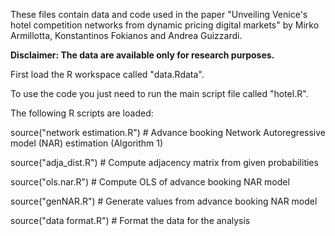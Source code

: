 These files contain data and code used in the paper "Unveiling Venice's hotel competition networks from dynamic pricing digital markets" 
by Mirko Armillotta, Konstantinos Fokianos and Andrea Guizzardi.

**Disclaimer: The data are available only for research purposes.**

First load the R workspace called "data.Rdata".

To use the code you just need to run the main script file called "hotel.R". 

The following R scripts are loaded:

source("network estimation.R")       # Advance booking Network Autoregressive model (NAR) estimation (Algorithm 1)

source("adja_dist.R")                # Compute adjacency matrix from given probabilities

source("ols.nar.R")                  # Compute OLS of advance booking NAR model

source("genNAR.R")                   # Generate values from advance booking NAR model

source("data format.R")             # Format the data for the analysis
